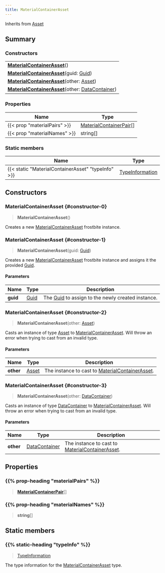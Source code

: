 ```yaml
---
title: MaterialContainerAsset
---
```


Inherits from 
[Asset](/vext/ref/fb/asset)

## Summary
### Constructors
| |
| ----------- |
| **[MaterialContainerAsset](#constructor-0)**() |
| **[MaterialContainerAsset](#constructor-1)**(guid: [Guid](/vext/ref/shared/class/guid)) |
| **[MaterialContainerAsset](#constructor-2)**(other: [Asset](/vext/ref/fb/asset)) |
| **[MaterialContainerAsset](#constructor-3)**(other: [DataContainer](/vext/ref/shared/class/datacontainer)) |

### Properties
| Name | Type |
| ---- | ---- |
| {{< prop "materialPairs" >}} | [MaterialContainerPair](/vext/ref/fb/materialcontainerpair)[] |
| {{< prop "materialNames" >}} | string[] |

### Static members
| Name | Type |
| ---- | ---- |
| {{< static "MaterialContainerAsset" "typeInfo" >}} | [TypeInformation](/vext/ref/shared/class/typeinformation) |

## Constructors
### MaterialContainerAsset {#constructor-0}
> **MaterialContainerAsset**()

Creates a new [MaterialContainerAsset](/vext/ref/fb/materialcontainerasset) frostbite instance.

### MaterialContainerAsset {#constructor-1}
> **MaterialContainerAsset**(guid: [Guid](/vext/ref/shared/class/guid))

Creates a new [MaterialContainerAsset](/vext/ref/fb/materialcontainerasset) frostbite instance and assigns it the provided [Guid](/vext/ref/shared/class/guid).

#### Parameters
| Name | Type | Description |
| ---- | ---- | ----------- |
| **guid** | [Guid](/vext/ref/shared/class/guid) | The [Guid](/vext/ref/shared/class/guid) to assign to the newly created instance. |

### MaterialContainerAsset {#constructor-2}
> **MaterialContainerAsset**(other: [Asset](/vext/ref/fb/asset))

Casts an instance of type [Asset](/vext/ref/fb/asset) to [MaterialContainerAsset](/vext/ref/fb/materialcontainerasset). Will throw an error when trying to cast from an invalid type.

#### Parameters
| Name | Type | Description |
| ---- | ---- | ----------- |
| **other** | [Asset](/vext/ref/fb/asset) | The instance to cast to [MaterialContainerAsset](/vext/ref/fb/materialcontainerasset). |

### MaterialContainerAsset {#constructor-3}
> **MaterialContainerAsset**(other: [DataContainer](/vext/ref/shared/class/datacontainer))

Casts an instance of type [DataContainer](/vext/ref/shared/class/datacontainer) to [MaterialContainerAsset](/vext/ref/fb/materialcontainerasset). Will throw an error when trying to cast from an invalid type.

#### Parameters
| Name | Type | Description |
| ---- | ---- | ----------- |
| **other** | [DataContainer](/vext/ref/shared/class/datacontainer) | The instance to cast to [MaterialContainerAsset](/vext/ref/fb/materialcontainerasset). |

## Properties
### {{% prop-heading "materialPairs" %}}
> **[MaterialContainerPair](/vext/ref/fb/materialcontainerpair)**[]

### {{% prop-heading "materialNames" %}}
> **string**[]

## Static members
### {{% static-heading "typeInfo" %}}
> [TypeInformation](/vext/ref/shared/class/typeinformation)

The type information for the [MaterialContainerAsset](/vext/ref/fb/materialcontainerasset) type.

